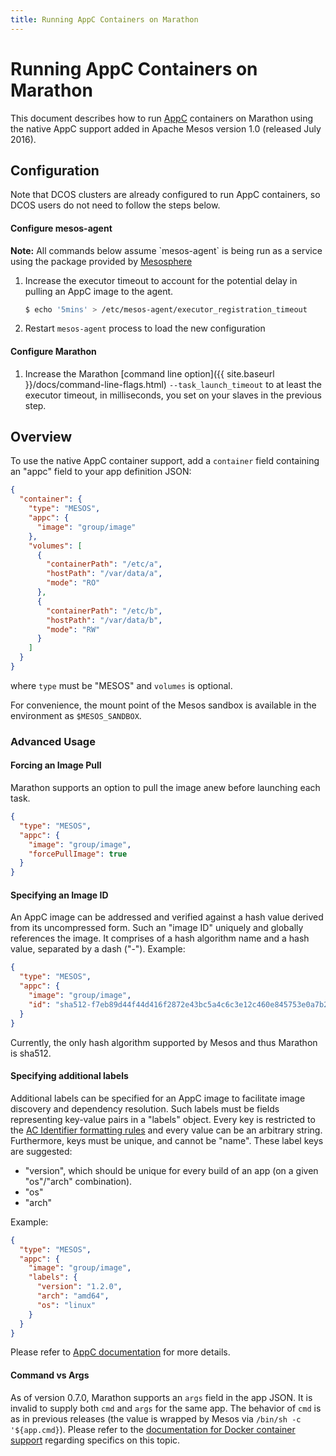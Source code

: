 ```yaml
---
title: Running AppC Containers on Marathon
---
```


# Running AppC Containers on Marathon

This document describes how to run [AppC](https://github.com/appc/spec) containers on
Marathon using the native AppC support added in Apache Mesos version 1.0 (released July 2016).

## Configuration

Note that DCOS clusters are already configured to run AppC containers, so
DCOS users do not need to follow the steps below.

#### Configure mesos-agent

  <div class="alert alert-info">
    <strong>Note:</strong> All commands below assume `mesos-agent` is being run
    as a service using the package provided by 
    <a href="http://mesosphere.com/2014/07/17/mesosphere-package-repositories/">Mesosphere</a>
  </div>

1. Increase the executor timeout to account for the potential delay in pulling an AppC image to the agent.


    ```bash
    $ echo '5mins' > /etc/mesos-agent/executor_registration_timeout
    ```

2. Restart `mesos-agent` process to load the new configuration

#### Configure Marathon

1. Increase the Marathon [command line option]({{ site.baseurl }}/docs/command-line-flags.html)
`--task_launch_timeout` to at least the executor timeout, in milliseconds, 
you set on your slaves in the previous step.


## Overview

To use the native AppC container support, add a `container` field containing an "appc" field
to your app definition JSON:

```json
{
  "container": {
    "type": "MESOS",
    "appc": {
      "image": "group/image"
    },
    "volumes": [
      {
        "containerPath": "/etc/a",
        "hostPath": "/var/data/a",
        "mode": "RO"
      },
      {
        "containerPath": "/etc/b",
        "hostPath": "/var/data/b",
        "mode": "RW"
      }
    ]
  }
}
```

where `type` must be "MESOS" and `volumes` is optional.

For convenience, the mount point of the Mesos sandbox is available in the
environment as `$MESOS_SANDBOX`.

### Advanced Usage

#### Forcing an Image Pull

Marathon supports an option to pull the image anew before launching each task.

```json
{
  "type": "MESOS",
  "appc": {
    "image": "group/image",
    "forcePullImage": true
  }
}
```

#### Specifying an Image ID

An AppC image can be addressed and verified against a hash value derived from its uncompressed form.
Such an "image ID" uniquely and globally references the image. It comprises of a hash algorithm name and a hash value,
separated by a dash ("-"). Example:
```json
{
  "type": "MESOS",
  "appc": {
    "image": "group/image",
    "id": "sha512-f7eb89d44f44d416f2872e43bc5a4c6c3e12c460e845753e0a7b28cdce0e89d2"
  }
}
```
Currently, the only hash algorithm supported by Mesos and thus Marathon is sha512.

#### Specifying additional labels

Additional labels can be specified for an AppC image to facilitate image discovery and dependency resolution.
Such labels must be fields representing key-value pairs in a "labels" object. Every key is restricted to the
[AC Identifier formatting rules](https://github.com/appc/spec/blob/master/spec/types.md#ac-identifier-type)
and every value can be an arbitrary string. Furthermore, keys must be unique, and cannot be "name".
These label keys are suggested:

  - "version", which should be unique for every build of an app (on a given "os"/"arch" combination).
  - "os"
  - "arch"

Example:
```json
{
  "type": "MESOS",
  "appc": {
    "image": "group/image",
    "labels": {
      "version": "1.2.0",
      "arch": "amd64",
      "os": "linux"
    }
  }
}
```

Please refer to [AppC documentation](https://github.com/appc/spec/blob/master/spec/aci.md) for more details.

#### Command vs Args

As of version 0.7.0, Marathon supports an `args` field in the app JSON.  It is
invalid to supply both `cmd` and `args` for the same app.  The behavior of `cmd`
is as in previous releases (the value is wrapped by Mesos via
`/bin/sh -c '${app.cmd}`). Please refer to the [documentation for Docker container support](native-docker.md)
regarding specifics on this topic.
